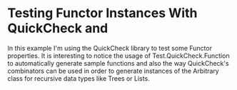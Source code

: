 # Testing Functor Instances With QuickCheck and 

In this example I'm using the QuickCheck library to test some Functor properties.
It is interesting to notice the usage of Test.QuickCheck.Function to automatically
generate sample functions and also the way QuickCheck's combinators can be used 
in order to generate instances of the Arbitrary class for recursive data types like
Trees or Lists.

